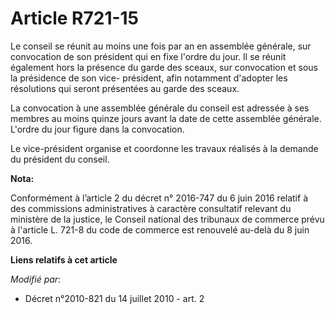 # Article R721-15

Le conseil se réunit au moins une fois par an en assemblée générale, sur convocation de son président qui en fixe l'ordre du
jour. Il se réunit également hors la présence du garde des sceaux, sur convocation et sous la présidence de son vice-
président, afin notamment d'adopter les résolutions qui seront présentées au garde des sceaux. 

La convocation à une assemblée générale du conseil est adressée à ses membres au moins quinze jours avant la date de cette
assemblée générale. L'ordre du jour figure dans la convocation.

Le vice-président organise et coordonne les travaux réalisés à la demande du président du conseil.

**Nota:**

Conformément à l’article 2 du décret n° 2016-747 du 6 juin 2016 relatif à des commissions administratives à caractère
consultatif relevant du ministère de la justice, le Conseil national des tribunaux de commerce prévu à l'article L. 721-8 du
code de commerce est renouvelé au-delà du 8 juin 2016.

**Liens relatifs à cet article**

_Modifié par_:

  - Décret n°2010-821 du 14 juillet 2010 - art. 2
